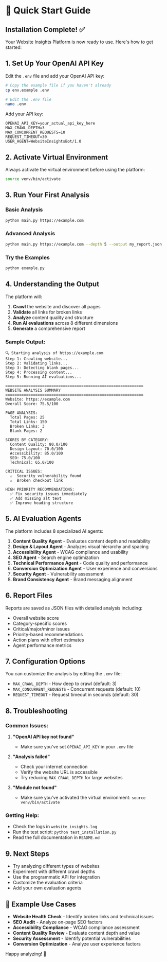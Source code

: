 # 🚀 Quick Start Guide

## Installation Complete! ✅

Your Website Insights Platform is now ready to use. Here's how to get started:

## 1. Set Up Your OpenAI API Key

Edit the `.env` file and add your OpenAI API key:

```bash
# Copy the example file if you haven't already
cp env.example .env

# Edit the .env file
nano .env
```

Add your API key:
```env
OPENAI_API_KEY=your_actual_api_key_here
MAX_CRAWL_DEPTH=3
MAX_CONCURRENT_REQUESTS=10
REQUEST_TIMEOUT=30
USER_AGENT=WebsiteInsightsBot/1.0
```

## 2. Activate Virtual Environment

Always activate the virtual environment before using the platform:

```bash
source venv/bin/activate
```

## 3. Run Your First Analysis

### Basic Analysis
```bash
python main.py https://example.com
```

### Advanced Analysis
```bash
python main.py https://example.com --depth 5 --output my_report.json
```

### Try the Examples
```bash
python example.py
```

## 4. Understanding the Output

The platform will:
1. **Crawl** the website and discover all pages
2. **Validate** all links for broken links
3. **Analyze** content quality and structure
4. **Run AI evaluations** across 8 different dimensions
5. **Generate** a comprehensive report

### Sample Output:
```
🔍 Starting analysis of https://example.com
Step 1: Crawling website...
Step 2: Validating links...
Step 3: Detecting blank pages...
Step 4: Processing content...
Step 5: Running AI evaluations...

============================================================
WEBSITE ANALYSIS SUMMARY
============================================================
Website: https://example.com
Overall Score: 75.5/100

PAGE ANALYSIS:
  Total Pages: 25
  Total Links: 150
  Broken Links: 3
  Blank Pages: 2

SCORES BY CATEGORY:
  Content Quality: 80.0/100
  Design Layout: 70.0/100
  Accessibility: 85.0/100
  SEO: 75.0/100
  Technical: 65.0/100

CRITICAL ISSUES:
  ⚠️  Security vulnerability found
  ⚠️  Broken checkout link

HIGH PRIORITY RECOMMENDATIONS:
  ✅ Fix security issues immediately
  ✅ Add missing alt text
  ✅ Improve heading structure
```

## 5. AI Evaluation Agents

The platform includes 8 specialized AI agents:

1. **Content Quality Agent** - Evaluates content depth and readability
2. **Design & Layout Agent** - Analyzes visual hierarchy and spacing
3. **Accessibility Agent** - WCAG compliance and usability
4. **SEO Agent** - Search engine optimization
5. **Technical Performance Agent** - Code quality and performance
6. **Conversion Optimization Agent** - User experience and conversions
7. **Security Agent** - Vulnerability assessment
8. **Brand Consistency Agent** - Brand messaging alignment

## 6. Report Files

Reports are saved as JSON files with detailed analysis including:
- Overall website score
- Category-specific scores
- Critical/major/minor issues
- Priority-based recommendations
- Action plans with effort estimates
- Agent performance metrics

## 7. Configuration Options

You can customize the analysis by editing the `.env` file:

- `MAX_CRAWL_DEPTH` - How deep to crawl (default: 3)
- `MAX_CONCURRENT_REQUESTS` - Concurrent requests (default: 10)
- `REQUEST_TIMEOUT` - Request timeout in seconds (default: 30)

## 8. Troubleshooting

### Common Issues:

1. **"OpenAI API key not found"**
   - Make sure you've set `OPENAI_API_KEY` in your `.env` file

2. **"Analysis failed"**
   - Check your internet connection
   - Verify the website URL is accessible
   - Try reducing `MAX_CRAWL_DEPTH` for large websites

3. **"Module not found"**
   - Make sure you've activated the virtual environment: `source venv/bin/activate`

### Getting Help:

- Check the logs in `website_insights.log`
- Run the test script: `python test_installation.py`
- Read the full documentation in `README.md`

## 9. Next Steps

- Try analyzing different types of websites
- Experiment with different crawl depths
- Use the programmatic API for integration
- Customize the evaluation criteria
- Add your own evaluation agents

## 🎯 Example Use Cases

- **Website Health Check** - Identify broken links and technical issues
- **SEO Audit** - Analyze on-page SEO factors
- **Accessibility Compliance** - WCAG compliance assessment
- **Content Quality Review** - Evaluate content depth and value
- **Security Assessment** - Identify potential vulnerabilities
- **Conversion Optimization** - Analyze user experience factors

Happy analyzing! 🚀
